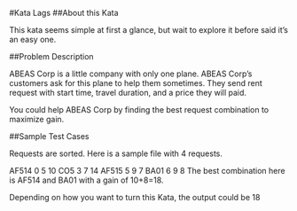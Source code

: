 #Kata Lags
##About this Kata

This kata seems simple at first a glance, but wait to explore it before said it’s an easy one.

##Problem Description

ABEAS Corp is a little company with only one plane. ABEAS Corp’s customers ask for this plane to help them sometimes. They send rent request with start time, travel duration, and a price they will paid.

You could help ABEAS Corp by finding the best request combination to maximize gain.

##Sample Test Cases

Requests are sorted. Here is a sample file with 4 requests.

AF514 0 5 10
CO5 3 7 14
AF515 5 9 7
BA01 6 9 8
The best combination here is AF514 and BA01 with a gain of 10+8=18.

Depending on how you want to turn this Kata, the output could be 18
